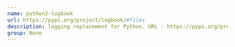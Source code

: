 ```yaml
---
name: python2-logbook
url: https://pypi.org/project/logbook/#files
description: logging replacement for Python. URL : https://pypi.org/project/logbook/#files Groups : None
group: None
---
```

